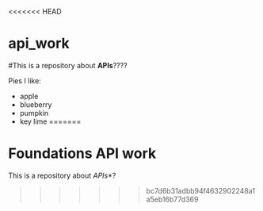 <<<<<<< HEAD
# api_work

#This is a repository about **APIs**????

Pies I like:

* apple
* blueberry 
* pumpkin 
* key lime
=======
# Foundations API work

This is a repository about *APIs**?
>>>>>>> bc7d6b31adbb94f4632902248a1a5eb16b77d369
